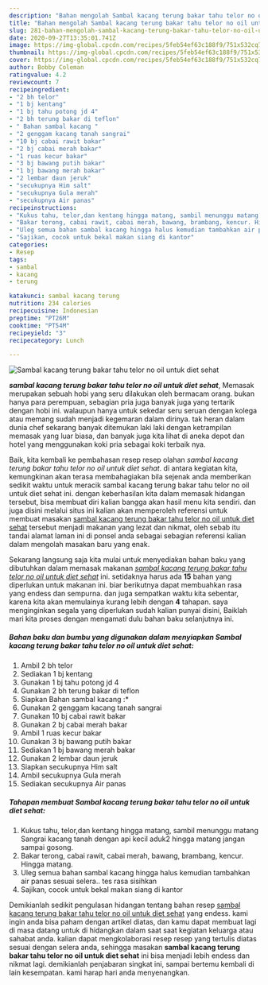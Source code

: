 ```yaml
---
description: "Bahan mengolah Sambal kacang terung bakar tahu telor no oil untuk diet sehat, Bikin Ngiler"
title: "Bahan mengolah Sambal kacang terung bakar tahu telor no oil untuk diet sehat, Bikin Ngiler"
slug: 281-bahan-mengolah-sambal-kacang-terung-bakar-tahu-telor-no-oil-untuk-diet-sehat-bikin-ngiler
date: 2020-09-27T13:35:01.741Z
image: https://img-global.cpcdn.com/recipes/5feb54ef63c188f9/751x532cq70/sambal-kacang-terung-bakar-tahu-telor-no-oil-untuk-diet-sehat-foto-resep-utama.jpg
thumbnail: https://img-global.cpcdn.com/recipes/5feb54ef63c188f9/751x532cq70/sambal-kacang-terung-bakar-tahu-telor-no-oil-untuk-diet-sehat-foto-resep-utama.jpg
cover: https://img-global.cpcdn.com/recipes/5feb54ef63c188f9/751x532cq70/sambal-kacang-terung-bakar-tahu-telor-no-oil-untuk-diet-sehat-foto-resep-utama.jpg
author: Bobby Coleman
ratingvalue: 4.2
reviewcount: 7
recipeingredient:
- "2 bh telor"
- "1 bj kentang"
- "1 bj tahu potong jd 4"
- "2 bh terung bakar di teflon"
- " Bahan sambal kacang "
- "2 genggam kacang tanah sangrai"
- "10 bj cabai rawit bakar"
- "2 bj cabai merah bakar"
- "1 ruas kecur bakar"
- "3 bj bawang putih bakar"
- "1 bj bawang merah bakar"
- "2 lembar daun jeruk"
- "secukupnya Him salt"
- "secukupnya Gula merah"
- "secukupnya Air panas"
recipeinstructions:
- "Kukus tahu, telor,dan kentang hingga matang, sambil menunggu matang Sangrai kacang tanah dengan api kecil aduk2 hingga matang jangan sampai gosong."
- "Bakar terong, cabai rawit, cabai merah, bawang, brambang, kencur. Hingga matang."
- "Uleg semua bahan sambal kacang hingga halus kemudian tambahkan air panas sesuai selera.. tes rasa sisihkan"
- "Sajikan, cocok untuk bekal makan siang di kantor"
categories:
- Resep
tags:
- sambal
- kacang
- terung

katakunci: sambal kacang terung 
nutrition: 234 calories
recipecuisine: Indonesian
preptime: "PT26M"
cooktime: "PT54M"
recipeyield: "3"
recipecategory: Lunch

---
```



![Sambal kacang terung bakar tahu telor no oil untuk diet sehat](https://img-global.cpcdn.com/recipes/5feb54ef63c188f9/751x532cq70/sambal-kacang-terung-bakar-tahu-telor-no-oil-untuk-diet-sehat-foto-resep-utama.jpg)

<b><i>sambal kacang terung bakar tahu telor no oil untuk diet sehat</i></b>, Memasak merupakan sebuah hobi yang seru dilakukan oleh bermacam orang. bukan hanya para perempuan, sebagian pria juga banyak juga yang tertarik dengan hobi ini. walaupun hanya untuk sekedar seru seruan dengan kolega atau memang sudah menjadi kegemaran dalam dirinya. tak heran dalam dunia chef sekarang banyak ditemukan laki laki dengan ketrampilan memasak yang luar biasa, dan banyak juga kita lihat di aneka depot dan hotel yang menggunakan koki pria sebagai koki terbaik nya.



Baik, kita kembali ke pembahasan resep resep olahan <i>sambal kacang terung bakar tahu telor no oil untuk diet sehat</i>. di antara kegiatan kita, kemungkinan akan terasa membahagiakan bila sejenak anda memberikan sedikit waktu untuk meracik sambal kacang terung bakar tahu telor no oil untuk diet sehat ini. dengan keberhasilan kita dalam memasak hidangan tersebut, bisa membuat diri kalian bangga akan hasil menu kita sendiri. dan juga disini melalui situs ini kalian akan memperoleh referensi untuk membuat masakan <u>sambal kacang terung bakar tahu telor no oil untuk diet sehat</u> tersebut menjadi makanan yang lezat dan nikmat, oleh sebab itu tandai alamat laman ini di ponsel anda sebagai sebagian referensi kalian dalam mengolah masakan baru yang enak.


Sekarang langsung saja kita mulai untuk menyediakan bahan baku yang dibutuhkan dalam memasak makanan <u><i>sambal kacang terung bakar tahu telor no oil untuk diet sehat</i></u> ini. setidaknya harus ada <b>15</b> bahan yang diperlukan untuk makanan ini. biar berikutnya dapat membuahkan rasa yang endess dan sempurna. dan juga sempatkan waktu kita sebentar, karena kita akan memulainya kurang lebih dengan <b>4</b> tahapan. saya menginginkan segala yang diperlukan sudah kalian punyai disini, Baiklah mari kita proses dengan mengamati dulu bahan baku selanjutnya ini.

<!--inarticleads1-->

##### Bahan baku dan bumbu yang digunakan dalam menyiapkan Sambal kacang terung bakar tahu telor no oil untuk diet sehat:

1. Ambil 2 bh telor
1. Sediakan 1 bj kentang
1. Gunakan 1 bj tahu potong jd 4
1. Gunakan 2 bh terung bakar di teflon
1. Siapkan  Bahan sambal kacang :*
1. Gunakan 2 genggam kacang tanah sangrai
1. Gunakan 10 bj cabai rawit bakar
1. Gunakan 2 bj cabai merah bakar
1. Ambil 1 ruas kecur bakar
1. Gunakan 3 bj bawang putih bakar
1. Sediakan 1 bj bawang merah bakar
1. Gunakan 2 lembar daun jeruk
1. Siapkan secukupnya Him salt
1. Ambil secukupnya Gula merah
1. Sediakan secukupnya Air panas




<!--inarticleads2-->

##### Tahapan membuat Sambal kacang terung bakar tahu telor no oil untuk diet sehat:

1. Kukus tahu, telor,dan kentang hingga matang, sambil menunggu matang Sangrai kacang tanah dengan api kecil aduk2 hingga matang jangan sampai gosong.
1. Bakar terong, cabai rawit, cabai merah, bawang, brambang, kencur. Hingga matang.
1. Uleg semua bahan sambal kacang hingga halus kemudian tambahkan air panas sesuai selera.. tes rasa sisihkan
1. Sajikan, cocok untuk bekal makan siang di kantor




Demikianlah sedikit pengulasan hidangan tentang bahan resep <u>sambal kacang terung bakar tahu telor no oil untuk diet sehat</u> yang endess. kami ingin anda bisa paham dengan artikel diatas, dan kamu dapat membuat lagi di masa datang untuk di hidangkan dalam saat saat kegiatan keluarga atau sahabat anda. kalian dapat mengkolaborasi resep resep yang tertulis diatas sesuai dengan selera anda, sehingga masakan <b>sambal kacang terung bakar tahu telor no oil untuk diet sehat</b> ini bisa menjadi lebih endess dan nikmat lagi. demikianlah penjabaran singkat ini, sampai bertemu kembali di lain kesempatan. kami harap hari anda menyenangkan.
